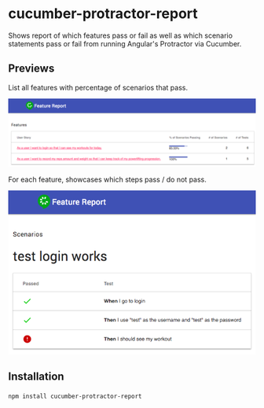# cucumber-protractor-report
Shows report of which features pass or fail as well as which scenario statements pass or fail from running Angular's Protractor via Cucumber.

## Previews

List all features with percentage of scenarios that pass.

![Report](preview-1.png)

For each feature, showcases which steps pass / do not pass.

![Scenario](preview-2.png)

## Installation

`npm install cucumber-protractor-report`